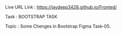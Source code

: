 Live URL Link : https://jaydeep3428.github.io/Fronted/

Task : BOOTSTRAP TASK

Topic : Some Chenges in Bootstrap Figma Task-05.